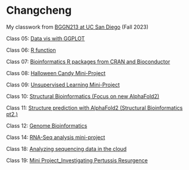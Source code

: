 # Changcheng
My classwork from [BGGN213 at UC San Diego](https://bioboot.github.io/bggn213_F23/) (Fall 2023)

Class 05: [Data vis with GGPLOT](https://github.com/Changchengsd/Changcheng/blob/main/5%20Data%20exploration%20and%20visualization%20in%20R/Lab/Class05/Class05.md)

Class 06: [R function](https://github.com/Changchengsd/Changcheng/blob/main/6%20R%20functions%20and%20R%20packages%20from%20CRAN%20and%20BioConductor/Class06/Class06.md)

Class 07: [Bioinformatics R packages from CRAN and Bioconductor](https://github.com/Changchengsd/Changcheng/blob/main/7%20Introduction%20to%20machine%20learning%20for%20Bioinformatics/Class07/Class07.md)

Class 08: [Halloween Candy Mini-Project](https://github.com/Changchengsd/Changcheng/blob/main/8%20Halloween%20Candy%20Mini-Project/Class08/Changcheng_Class08_Halloween%20Candy%20Mini-Project.md)

Class 09: [Unsupervised Learning Mini-Project](https://github.com/Changchengsd/Changcheng/blob/main/9%20Unsupervised%20Learning%20Mini-Project/Class08/Class09.md)

Class 10: [Structural Bioinformatics (Focus on new AlphaFold2)](https://github.com/Changchengsd/Changcheng/blob/main/10%20Structural%20Bioinformatics%20(Focus%20on%20new%20AlphaFold2)/Class09/Class10.md)

Class 11: [Structure prediction with AlphaFold2 (Structural Bioinformatics pt2.)](https://github.com/Changchengsd/Changcheng/blob/main/11%20Structure%20prediction%20with%20AlphaFold2%20(Structural%20Bioinformatics%20pt2.)/Class11/Changcheng_Class11_Structure%20prediction%20with%20AlphaFold2.md)

Class 12: [Genome Bioinformatics](https://github.com/Changchengsd/Changcheng/blob/main/12%20Genome%20informatics/Class12/Class12.md)

Class 14: [RNA-Seq analysis mini-project](https://github.com/Changchengsd/Changcheng/blob/main/14%20RNA-Seq%20analysis%20mini-project/Class14/Class14.md)

Class 18: [Analyzing sequencing data in the cloud](https://github.com/Changchengsd/Changcheng/blob/main/18%20Analyzing%20sequencing%20data%20in%20the%20cloud/Class18/Lab18.md)

Class 19: [Mini Project_Investigating Pertussis Resurgence](https://github.com/Changchengsd/Changcheng/blob/main/19%20Mini%20Project%20Investigating%20Pertussis%20Resurgence/Class19/Lab19.md)
